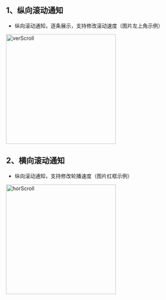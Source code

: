 ## 1、纵向滚动通知 
- 纵向滚动通知，逐条展示，支持修改滚动速度（图片左上角示例）             
<img :src="$withBase('/imgs/verScroll.png')" width='300'  alt="verScroll">

## 2、横向滚动通知
- 纵向滚动通知，支持修改轮播速度（图片红框示例）           
<img :src="$withBase('/imgs/horScroll.png')" width='300'  alt="horScroll">